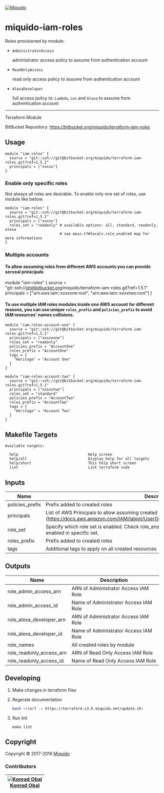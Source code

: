 <!-- This file was automatically generated by the `build-harness`. Make all changes to `README.yaml` and run `make readme` to rebuild this file. -->
[![Miquido][logo]](https://www.miquido.com/)

# miquido-iam-roles
Roles provisioned by module:

- `AdministratorAccess`

    administrator access policy to assume from authentication account

- `ReadOnlyAccess`

    read only access policy to assume from authentication account

- `AlexaDeveloper`

    full access policy to: `Lambda`, `Lex` and `Alexa` to assume from authentication account
---
Terraform Module

BitBucket Repository: https://bitbucket.org/miquido/terraform-iam-roles
## Usage

```hcl
module "iam-roles" {
  source = "git::ssh://git@bitbucket.org/miquido/terraform-iam-roles.git?ref=1.5.1"
  principals = ["xxxxx"]
}
```

### Enable only specific roles

Not always all roles are desirable. To enable only one set of roles, use module like bellow.

```hcl
module "iam-roles" {
  source = "git::ssh://git@bitbucket.org/miquido/terraform-iam-roles.git?ref=1.5.1"
  principals = ["xxxxx"]
  roles_set = "readonly" # available options: all, standard, readonly, alexa
                         # see main.tf#locals.role_enabled map for more informations
}
```

### Multiple accounts

#### To allow assuming roles from different AWS accounts you can provide serveal prinicipals

module "iam-roles" {
  source = "git::ssh://git@bitbucket.org/miquido/terraform-iam-roles.git?ref=1.5.1"
  principals = ["arn:aws:iam::xxxxone:root", "arn:aws:iam::xxxxtwo:root"]
}

#### To use multiple IAM roles modules inside one AWS account for different reasons, you can use unique `roles_prefix` and `policies_prefix` to avoid IAM resources' names collisions.

```hcl
module "iam-roles-account-one" {
  source = "git::ssh://git@bitbucket.org/miquido/terraform-iam-roles.git?ref=1.5.1"
  principals = ["xxxxxone"]
  roles_set = "readonly"
  policies_prefix = "AccountOne"
  roles_prefix = "AccountOne"
  tags = {
    "Heritage" = "Account One"
  }
}

module "iam-roles-account-two" {
  source = "git::ssh://git@bitbucket.org/miquido/terraform-iam-roles.git?ref=1.5.1"
  principals = ["xxxxxtwo"]
  roles_set = "standard"
  policies_prefix = "AccountTwo"
  roles_prefix = "AccountTwo"
  tags = {
    "Heritage" = "Account Two"
  }
}
```
## Makefile Targets
```
Available targets:

  help                                Help screen
  help/all                            Display help for all targets
  help/short                          This help short screen
  lint                                Lint terraform code

```
## Inputs

| Name | Description | Type | Default | Required |
|------|-------------|:----:|:-----:|:-----:|
| policies_prefix | Prefix added to created roles | string | `` | no |
| principals | List of AWS Prinicpals to allow assuming created IAM roles (https://docs.aws.amazon.com/IAM/latest/UserGuide/reference_policies_elements_principal.html) | list(string) | - | yes |
| role_set | Specify which role set is enabled. Check role_enabled map for informations which roles are enabled in specific set. | string | `all` | no |
| roles_prefix | Prefix added to created roles | string | `` | no |
| tags | Additional tags to apply on all created resources | map(string) | `<map>` | no |

## Outputs

| Name | Description |
|------|-------------|
| role_admin_access_arn | ARN of Administrator Access IAM Role |
| role_admin_access_id | Name of Administrator Access IAM Role |
| role_alexa_developer_arn | ARN of Administrator Access IAM Role |
| role_alexa_developer_id | Name of Administrator Access IAM Role |
| role_names | All created roles by module |
| role_readonly_access_arn | ARN of Read Only Access IAM Role |
| role_readonly_access_id | Name of Read Only Access IAM Role |



## Developing

1. Make changes in terraform files

2. Regerate documentation

    ```bash
    bash <(curl -s https://terraform.s3.k.miquido.net/update.sh)
    ```

3. Run lint

    ```
    make lint
    ```

## Copyright

Copyright © 2017-2019 [Miquido](https://miquido.com)



### Contributors

|  [![Konrad Obal][k911_avatar]][k911_homepage]<br/>[Konrad Obal][k911_homepage] |
|---|

  [k911_homepage]: https://github.com/k911
  [k911_avatar]: https://github.com/k911.png?size=150



  [logo]: https://www.miquido.com/img/logos/logo__miquido.svg
  [website]: https://www.miquido.com/
  [github]: https://github.com/miquido
  [bitbucket]: https://bitbucket.org/miquido
